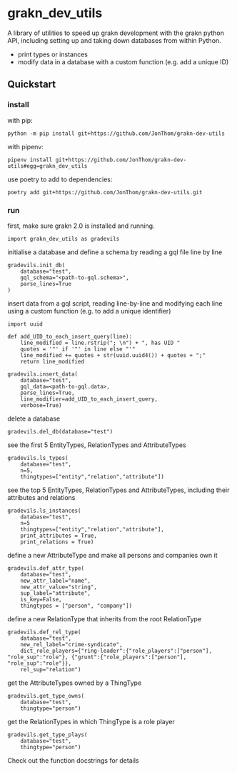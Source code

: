 # grakn_dev_utils

A library of utilities to speed up grakn development with the grakn python API, including setting up and taking down databases from within Python.


* print types or instances
* modify data in a database with a custom function (e.g. add a unique ID)

## Quickstart

### install

with pip:

```
python -m pip install git+https://github.com/JonThom/grakn-dev-utils
```

with pipenv:

```
pipenv install git+https://github.com/JonThom/grakn-dev-utils#egg=grakn_dev_utils
```

use poetry to add to dependencies:

```
poetry add git+https://github.com/JonThom/grakn-dev-utils.git
```

### run

first, make sure grakn 2.0 is installed and running. 

```
import grakn_dev_utils as gradevils
```

initialise a database and define a schema by reading a gql file line by line
```
gradevils.init_db(
    database="test",
    gql_schema="<path-to-gql.schema>",
    parse_lines=True
)
```

insert data from a gql script, reading line-by-line and modifying each line using a custom function (e.g. to add a unique identifier)
```
import uuid 

def add_UID_to_each_insert_query(line):
    line_modified = line.rstrip("; \n") + ", has UID "  
    quotes = '"' if '"' in line else "'"
    line_modified += quotes + str(uuid.uuid4()) + quotes + ";"
    return line_modified

gradevils.insert_data(
    database="test",
    gql_data=<path-to-gql.data>,
    parse_lines=True,
    line_modifier=add_UID_to_each_insert_query,
    verbose=True)
```

delete a database
```
gradevils.del_db(database="test")
```

see the first 5 EntityTypes, RelationTypes and AttributeTypes	
```
gradevils.ls_types(
    database="test",
    n=5,
    thingtypes=["entity","relation","attribute"])
```

see the top 5 EntityTypes, RelationTypes and AttributeTypes, including their attributes and relations	
```
gradevils.ls_instances(
    database="test",
    n=5
    thingtypes=["entity","relation","attribute"],
    print_attributes = True,
    print_relations = True)
```

define a new AttributeType and make all persons and companies own it
```
gradevils.def_attr_type(
    database="test",
    new_attr_label="name",
    new_attr_value="string",
    sup_label="attribute",
    is_key=False,
    thingtypes = ["person", "company"])
```

define a new RelationType that inherits from the root RelationType
```
gradevils.def_rel_type(
    database="test",
    new_rel_label="crime-syndicate",
    dict_role_players={"ring-leader":{"role_players":["person"], "role_sup":"role"}, {"grunt":{"role_players":["person"], "role_sup":"role"}},
    rel_sup="relation")
```

get the AttributeTypes owned by a ThingType
```
gradevils.get_type_owns(
    database="test",
    thingtype="person")
```

get the RelationTypes in which ThingType is a role player
```
gradevils.get_type_plays(
    database="test",
    thingtype="person")
```

Check out the function docstrings for details
